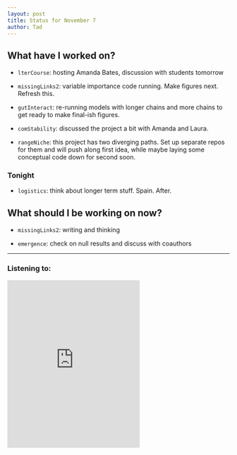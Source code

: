 ```yaml
---
layout: post 
title: Status for November 7 
author: Tad
---
```


## What have I worked on?

* `lterCourse`: hosting Amanda Bates, discussion with students tomorrow

* `missingLinks2`: variable importance code running. Make figures next. Refresh this. 

* `gutInteract`: re-running models with longer chains and more chains to get ready to make final-ish figures.

* `comStability`: discussed the project a bit with Amanda and Laura. 

* `rangeNiche`: this project has two diverging paths. Set up separate repos for them and will push along first idea, while maybe laying some conceptual code down for second soon.



### Tonight

* `logistics`: think about longer term stuff. Spain. After.



## What should I be working on now?

* `missingLinks2`: writing and thinking

* `emergence`: check on null results and discuss with coauthors



--- 

### Listening to:

<iframe src="https://open.spotify.com/embed/track/0WkJWnMCumm1fnFscdY7Rw" width="300" height="380" frameborder="0" allowtransparency="true" allow="encrypted-media"></iframe>

<i class='fa fa-code' style='color:pink'></i>
